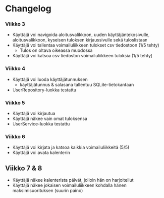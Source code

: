 # Changelog

### Viikko 3
- Käyttäjä voi navigoida aloitusvalikkoon, uuden käyttäjäntekosivulle, aloitusvalikkoon, kyseisen tuloksen kirjaussivulle sekä tuloslistaan
- Käyttäjä voi tallentaa voimailuliikkeen tulokset csv tiedostoon (1/5 tehty)
	- Tulos on oltava oikeassa muodossa
- Käyttäjä voi katsoa csv tiedoston voimailuliikkeen tuloksia (1/5 tehty) 

### Viikko 4
- Käyttäjä voi luoda käyttäjätunnuksen
	- käyttäjätunnus & salasana tallentuu SQLite-tietokantaan
- UserRepository-luokka testattu

### Viikko 5
- Käyttäjä voi kirjautua
- Käyttäjä näkee vain omat tuloksensa
- UserService-luokka testattu

### Viikko 6
- Käyttäjä voi kirjata ja katsoa kaikkia voimailuliikkeitä (5/5)
- Käyttäjä voi avata kalenterin

## Viikko 7 & 8
- Käyttäjä näkee kalenterista päivät, jolloin hän on harjoitellut
- Käyttäjä näkee jokaisen voimailuliikkeen kohdalla hänen maksimisuorituksen (suurin paino)